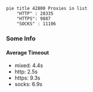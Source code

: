 
```mermaid
pie title 42800 Proxies in list
    "HTTP" : 28335
    "HTTPS": 9887
    "SOCKS" : 11106
```

### Some Info
#### Average Timeout

- mixed: 4.4s
- http: 2.5s
- https: 9.3s
- socks: 6.9s